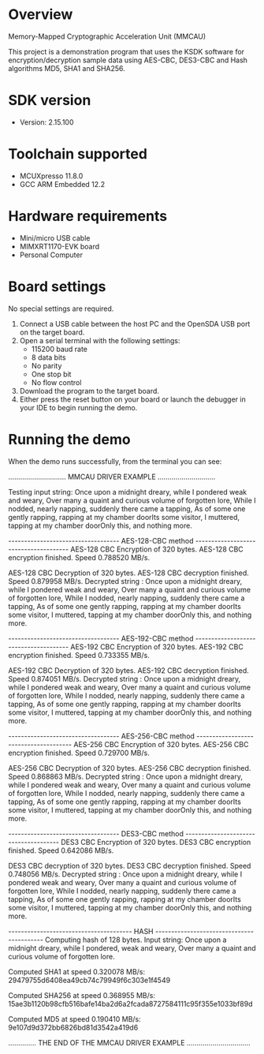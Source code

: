 Overview
========
Memory-Mapped Cryptographic Acceleration Unit (MMCAU)

This project is a demonstration program that uses the KSDK software for encryption/decryption sample
data using AES-CBC, DES3-CBC and Hash algorithms MD5, SHA1 and SHA256.


SDK version
===========
- Version: 2.15.100

Toolchain supported
===================
- MCUXpresso  11.8.0
- GCC ARM Embedded  12.2

Hardware requirements
=====================
- Mini/micro USB cable
- MIMXRT1170-EVK board
- Personal Computer

Board settings
==============
No special settings are required.

1.  Connect a USB cable between the host PC and the OpenSDA USB port on the target board. 
2.  Open a serial terminal with the following settings:
    - 115200 baud rate
    - 8 data bits
    - No parity
    - One stop bit
    - No flow control
3.  Download the program to the target board.
4.  Either press the reset button on your board or launch the debugger in your IDE to begin running the demo.

Running the demo
================
When the demo runs successfully, from the terminal you can see:

............................. MMCAU  DRIVER  EXAMPLE .............................

Testing input string:
          Once upon a midnight dreary,
           while I pondered weak and weary,
          Over many a quaint and curious volume of forgotten lore,
          While I nodded,
           nearly napping,
           suddenly there came a tapping,
          As of some one gently rapping,
           rapping at my chamber doorIts some visitor,
           I muttered,
           tapping at my chamber doorOnly this,
           and nothing more.

----------------------------------- AES-128-CBC method --------------------------------------
AES-128 CBC Encryption of 320 bytes.
AES-128 CBC encryption finished. Speed 0.788520 MB/s.

AES-128 CBC Decryption of 320 bytes.
AES-128 CBC decryption finished. Speed 0.879958 MB/s.
Decrypted string :
          Once upon a midnight dreary,
           while I pondered weak and weary,
          Over many a quaint and curious volume of forgotten lore,
          While I nodded,
           nearly napping,
           suddenly there came a tapping,
          As of some one gently rapping,
           rapping at my chamber doorIts some visitor,
           I muttered,
           tapping at my chamber doorOnly this,
           and nothing more.

----------------------------------- AES-192-CBC method --------------------------------------
AES-192 CBC Encryption of 320 bytes.
AES-192 CBC encryption finished. Speed 0.733355 MB/s.

AES-192 CBC Decryption of 320 bytes.
AES-192 CBC decryption finished. Speed 0.874051 MB/s.
Decrypted string :
          Once upon a midnight dreary,
           while I pondered weak and weary,
          Over many a quaint and curious volume of forgotten lore,
          While I nodded,
           nearly napping,
           suddenly there came a tapping,
          As of some one gently rapping,
           rapping at my chamber doorIts some visitor,
           I muttered,
           tapping at my chamber doorOnly this,
           and nothing more.

----------------------------------- AES-256-CBC method --------------------------------------
AES-256 CBC Encryption of 320 bytes.
AES-256 CBC encryption finished. Speed 0.729700 MB/s.

AES-256 CBC Decryption of 320 bytes.
AES-256 CBC decryption finished. Speed 0.868863 MB/s.
Decrypted string :
          Once upon a midnight dreary,
           while I pondered weak and weary,
          Over many a quaint and curious volume of forgotten lore,
          While I nodded,
           nearly napping,
           suddenly there came a tapping,
          As of some one gently rapping,
           rapping at my chamber doorIts some visitor,
           I muttered,
           tapping at my chamber doorOnly this,
           and nothing more.

----------------------------------- DES3-CBC method --------------------------------------
DES3 CBC Encryption of 320 bytes.
DES3 CBC encryption finished. Speed 0.642086 MB/s.

DES3 CBC decryption of 320 bytes.
DES3 CBC decryption finished. Speed 0.748056 MB/s.
Decrypted string :
          Once upon a midnight dreary,
           while I pondered weak and weary,
          Over many a quaint and curious volume of forgotten lore,
          While I nodded,
           nearly napping,
           suddenly there came a tapping,
          As of some one gently rapping,
           rapping at my chamber doorIts some visitor,
           I muttered,
           tapping at my chamber doorOnly this,
           and nothing more.

--------------------------------------- HASH ------------------------------------------
Computing hash of 128 bytes.
Input string:
          Once upon a midnight dreary,
           while I pondered,
           weak and weary,
           Over many a quaint and curious volume of forgotten lore.

Computed SHA1 at speed 0.320078 MB/s:
29479755d6408ea49cb74c79949f6c303e1f4549

Computed SHA256 at speed 0.368955 MB/s:
15ae3b1120b98cfb516bafe14ba2d6a2fcada8727584111c95f355e1033bf89d

Computed MD5 at speed 0.190410 MB/s:
9e107d9d372bb6826bd81d3542a419d6

.............. THE  END  OF  THE  MMCAU  DRIVER  EXAMPLE ................................

